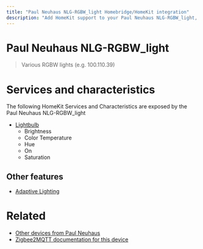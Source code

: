 ```yaml
---
title: "Paul Neuhaus NLG-RGBW_light Homebridge/HomeKit integration"
description: "Add HomeKit support to your Paul Neuhaus NLG-RGBW_light, using Homebridge, Zigbee2MQTT and homebridge-z2m."
---
```

<!---
This file has been GENERATED using src/docgen/docgen.ts
DO NOT EDIT THIS FILE MANUALLY!
-->
# Paul Neuhaus NLG-RGBW_light
> Various RGBW lights (e.g. 100.110.39)


# Services and characteristics
The following HomeKit Services and Characteristics are exposed by
the Paul Neuhaus NLG-RGBW_light

* [Lightbulb](../../light.md)
  * Brightness
  * Color Temperature
  * Hue
  * On
  * Saturation


## Other features
* [Adaptive Lighting](../../light.md)


# Related
* [Other devices from Paul Neuhaus](../index.md#paul_neuhaus)
* [Zigbee2MQTT documentation for this device](https://www.zigbee2mqtt.io/devices/NLG-RGBW_light.html)
